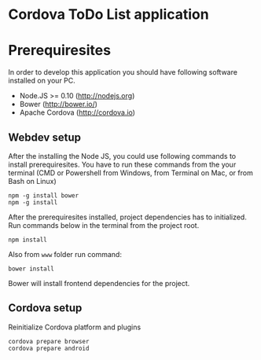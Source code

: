 Cordova ToDo List application
===================================

# Prerequiresites
In order to develop this application you should have following software installed on your PC.

- Node.JS >= 0.10 (http://nodejs.org)
- Bower (http://bower.io/)
- Apache Cordova (http://cordova.io) 

## Webdev setup

After the installing the Node JS, you could use following commands to install prerequiresites.
You have to run these commands from the your terminal (CMD or Powershell from Windows, from Terminal on Mac, or from Bash on Linux)


    npm -g install bower
    npm -g install
    
After the prerequiresites installed, project dependencies has to initialized. Run commands below in the terminal from the project root.

    npm install
    
Also from `www` folder run command:

    bower install
    
Bower will install frontend dependencies for the project.

## Cordova setup
Reinitialize Cordova platform and plugins

    cordova prepare browser
    cordova prepare android

